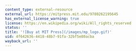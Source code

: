```yaml
---
content_type: external-resource
external_url: https://mitpress.mit.edu/9780262195645
has_external_license_warning: true
license: https://en.wikipedia.org/wiki/All_rights_reserved
status: ''
title: '![Buy at MIT Press](/images/mp_logo.gif)'
uid: 4f642636-4418-48b7-91fa-32bf5e80acba
wayback_url: ''
---
```

